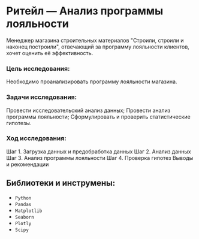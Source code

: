 # Ритейл — Анализ программы лояльности

Менеджер магазина строительных материалов "Строили, строили и наконец построили", отвечающий за программу лояльности клиентов, хочет оценить её эффективность.

### Цель исследования:

Необходимо проанализировать программу лояльности магазина.

### Задачи исследования:

Провести исследовательский анализ данных;
Провести анализ программы лояльности;
Сформулировать и проверить статистические гипотезы.

### Ход исследования:
Шаг 1. Загрузка данных и предобработка данных
Шаг 2. Анализ данных
Шаг 3. Анализ программы лояльности
Шаг 4. Проверка гипотез
Выводы и рекомендации

## Библиотеки и инструмены:

* `Python` 
* `Pandas`
* `Мatplotlib`
* `Seaborn`
* `Plotly`
* `Scipy`
